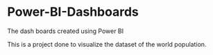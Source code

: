 # Power-BI-Dashboards
The dash boards created using Power BI 

This is a project done to visualize the dataset of the world population.
